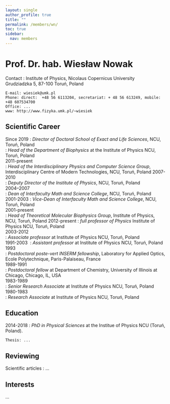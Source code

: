 ```yaml
---
layout: single
author_profile: true
title: ""
permalink: /members/wn/
toc: true
sidebar:
  nav: members
---
```


Prof. Dr. hab. Wiesław Nowak
===================

Contact
:   Institute of Physics, Nicolaus Copernicus University  
    Grudziadzka 5, 87-100 Toruń, Poland  

    E-mail: wiesiek@umk.pl  
    Phone: direct:  +48 56 6113204, secretariat: + 48 56 613249, mobile: +48 607534700
    Office: ...  
    www: http://www.fizyka.umk.pl/~wiesiek

Scientific Career
-----------------

Since 2019
:   *Director of Doctoral School of Exact and Life Sciences*, NCU, Toruń, Poland  
:   *Head of the Department of Biophysics* at the Institute of Physics NCU, Toruń, Poland  
2011-present  
:   *Head of the Interdisciplinary Physics and Computer Science Group*, Interdisciplinary Centre of Modern Technologies, NCU, Toruń, Poland
2007-2010  
:   *Deputy Director of the Institute of Physics*, NCU, Toruń, Poland  
2004–2007  
:   *Dean of Interfaculty Math and Science College*, NCU, Toruń, Poland  
2001-2003 
:   *Vice-Dean of Interfaculty Math and Science College*, NCU, Toruń, Poland  
2001-present  
:   *Head of Theoretical Molecular Biophysics Group*, Institute of Physics, NCU, Toruń, Poland
2012-present
:   *full professor of Physics* Institute of Physics NCU, Toruń, Poland   
2003-2012  
:   *Associate professor* at Institute of Physics NCU, Toruń, Poland  
1991-2003  
:   *Assistant professor* at Institute of Physics NCU, Toruń, Poland  
1993  
:   *Postdoctoral poste-vert INSERM fellowship*, Laboratory for Applied Optics, Ecole Polytechnique, Paris-Palaiseau, France  
1989-1991  
:   *Postdoctoral fellow* at Department of Chemistry, University of Illinois at Chicago, Chicago,  IL,  USA  
1983-1989  
:   *Senior Research Associate* at  Institute of Physics NCU, Toruń, Poland  
1980-1983  
:   *Research Associate* at  Institute of Physics NCU, Toruń, Poland


Education
---------

2014-2018
:   *PhD in Physical Sciences* at the Institue of Physics NCU (Toruń, Poland).
  
    Thesis: ...   

Reviewing
---------

Scientific articles
:   ...   

Interests
---------

...   
